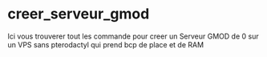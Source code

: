 # creer_serveur_gmod
Ici vous trouverer tout les commande pour creer un Serveur GMOD de 0 sur un VPS sans pterodactyl qui prend bcp de place et de RAM

